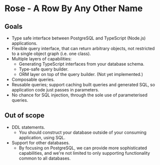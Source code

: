 # Rose - A Row By Any Other Name

## Goals

- Type safe interface between PostgreSQL and TypeScript (Node.js) applications. 
- Flexible query interface, that can return arbitrary objects, not restricted to a single object graph (i.e. one class).
- Multiple layers of capabilities:
    - Generating TypeScript interfaces from your database schema.
    - Type-safe query builder.
    - ORM layer on top of the query builder. (Not yet implemented.)
- Composable queries.
- Reusable queries; support caching built queries and generated SQL, so application code just passes in parameters.
- No chance for SQL injection, through the sole use of parameterised queries.  

## Out of scope

- DDL statements.
    - You should construct your database outside of your consuming application, using SQL.
- Support for other databases.
    - By focusing on PostgreSQL, we can provide more sophisticated capabilities, and we're not limited to only supporting
    functionality common to all databases.
